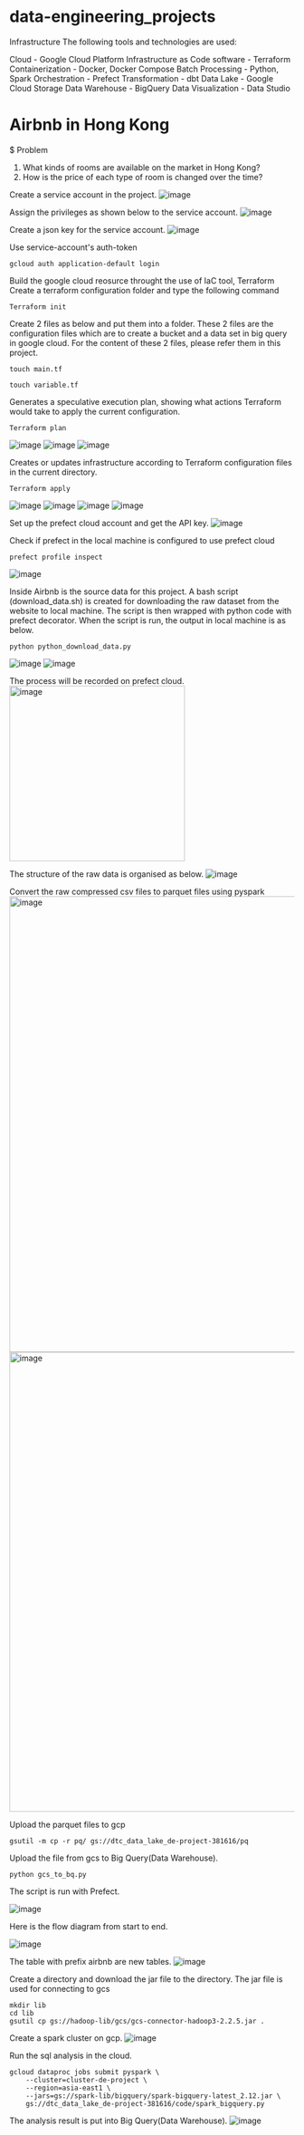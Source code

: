 # data-engineering_projects

Infrastructure
The following tools and technologies are used:

Cloud - Google Cloud Platform
Infrastructure as Code software - Terraform
Containerization - Docker, Docker Compose
Batch Processing - Python, Spark
Orchestration - Prefect
Transformation - dbt
Data Lake - Google Cloud Storage
Data Warehouse - BigQuery
Data Visualization - Data Studio

# Airbnb in Hong Kong
$ Problem
1. What kinds of rooms are available on the market in Hong Kong?
2. How is the price of each type of room is changed over the time?

Create a service account in the project.
![image](https://user-images.githubusercontent.com/113747768/227586360-3563a04e-e7d0-4c03-9725-cebfc136e327.png)

Assign the privileges as shown below to the service account.
![image](https://user-images.githubusercontent.com/113747768/230121154-bb8e8c64-568c-41b6-bf9b-eac3b5532e71.png)

Create a json key for the service account.
![image](https://user-images.githubusercontent.com/113747768/227587342-7a2d10ab-09bd-4008-9eee-fcef1bf19e75.png)

Use service-account's auth-token
```
gcloud auth application-default login
```
Build the google cloud reosurce throught the use of IaC tool, Terraform
Create a terraform configuration folder and type the following command 
```
Terraform init
```
Create 2 files as below and put them into a folder. These 2 files are the configuration files which are to create a bucket and a data set in big query in google cloud. For the content of these 2 files, please refer them in this project.
```
touch main.tf

touch variable.tf
```

Generates a speculative execution plan, showing what actions Terraform would take to apply the current configuration.
```
Terraform plan
```
![image](https://user-images.githubusercontent.com/113747768/227893898-72b89558-b052-4c5e-a0f9-064f1146cca0.png)
![image](https://user-images.githubusercontent.com/113747768/227894189-8740f8c1-698c-4907-85f8-9b3d711e0f58.png)
![image](https://user-images.githubusercontent.com/113747768/227894296-23e82d81-3e3f-44df-b9f9-f1e8c895a445.png)


Creates or updates infrastructure according to Terraform configuration files in the current directory.
```
Terraform apply
```
![image](https://user-images.githubusercontent.com/113747768/227894543-b832a8da-4d47-4b9a-9331-dd893d733d58.png)
![image](https://user-images.githubusercontent.com/113747768/227894684-d2abac4f-e341-40aa-89ec-a62e3c58832a.png)
![image](https://user-images.githubusercontent.com/113747768/227894793-ab444896-3156-4b68-9f08-c29167e7716e.png)
![image](https://user-images.githubusercontent.com/113747768/227894900-6dfea994-f2e7-48a6-abb4-e07022caf016.png)

Set up the prefect cloud account and get the API key.
![image](https://user-images.githubusercontent.com/113747768/228734231-64a4868a-333e-471c-93ad-1fd5fb0475ca.png)

Check if prefect in the local machine is configured to use prefect cloud
```
prefect profile inspect
```
![image](https://user-images.githubusercontent.com/113747768/228734855-c1e421f9-8532-41d3-9f4d-a4cac33940a7.png)

Inside Airbnb is the source data for this project. A bash script (download_data.sh) is created for downloading the raw dataset from the website to local machine. 
The script is then wrapped with python code with prefect decorator. When the script is run, the output in local machine is as below.
```
python python_download_data.py
```
![image](https://user-images.githubusercontent.com/113747768/228735560-bfe82fbd-ac7e-42f3-90e6-325898d6c310.png)
![image](https://user-images.githubusercontent.com/113747768/228735676-c481bdb2-396d-44f2-b1bf-0ae6c78541da.png)

The process will be recorded on prefect cloud.
<img width="310" alt="image" src="https://user-images.githubusercontent.com/113747768/228735236-65ebf77c-25ef-45ad-92b8-6b4e9dc90226.png">

The structure of the raw data is organised as below. 
![image](https://user-images.githubusercontent.com/113747768/228484051-b5821811-9ecd-4113-b70e-f831d2f01703.png)

Convert the raw compressed csv files to parquet files using pyspark
<img width="805" alt="image" src="https://user-images.githubusercontent.com/113747768/229048780-1ccae0af-6e01-4a79-9319-3ed3828ae8db.png">
<img width="812" alt="image" src="https://user-images.githubusercontent.com/113747768/229048896-5fa76d6f-3cb3-47e9-971c-fffaaf7ec036.png">

Upload the parquet files to gcp
```
gsutil -m cp -r pq/ gs://dtc_data_lake_de-project-381616/pq
```

Upload the file from gcs to Big Query(Data Warehouse). 
```
python gcs_to_bq.py
```

The script is run with Prefect. 

![image](https://user-images.githubusercontent.com/113747768/230401873-2d63dd95-0241-451a-a400-a99af6e98b14.png)

Here is the flow diagram from start to end.

![image](https://user-images.githubusercontent.com/113747768/230402093-515ad5d4-4c0e-4e6c-8e1c-879389a6e0fe.png)

The table with prefix airbnb are new tables.
![image](https://user-images.githubusercontent.com/113747768/230402500-e0dfb7d0-2a4b-47bd-9424-a3f65f566e94.png)


Create a directory and download the jar file to the directory. The jar file is used for connecting to gcs
```
mkdir lib
cd lib
gsutil cp gs://hadoop-lib/gcs/gcs-connector-hadoop3-2.2.5.jar .
```
Create a spark cluster on gcp.
![image](https://user-images.githubusercontent.com/113747768/230124738-080c758f-cd6b-44e3-9b2a-ba4537fd6968.png)

Run the sql analysis in the cloud.
```
gcloud dataproc jobs submit pyspark \
    --cluster=cluster-de-project \
    --region=asia-east1 \
    --jars=gs://spark-lib/bigquery/spark-bigquery-latest_2.12.jar \
    gs://dtc_data_lake_de-project-381616/code/spark_bigquery.py
```

The analysis result is put into Big Query(Data Warehouse).
![image](https://user-images.githubusercontent.com/113747768/230128652-cb7f3fbd-c205-4068-ab2b-153516f54954.png)


